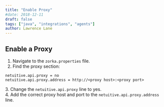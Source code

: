 ```yaml
---
title: "Enable Proxy"
#date: 2018-12-11
draft: false
tags: ["java", "integrations", "agents"]
author: Lawrence Lane
---
```

## Enable a Proxy
1. Navigate to the `zorka.properties` file.
2. Find the proxy section:  

```
netuitive.api.proxy = no
netuitive.api.proxy.address = http://<proxy host>:<proxy port>
```
3\. Change the `netuitive.api.proxy` line to yes.  
4. Add the correct proxy host and port to the `netuitive.api.proxy.address` line.
